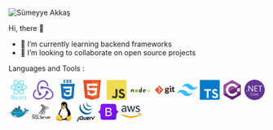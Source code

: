 

![Sümeyye Akkaş](https://user-images.githubusercontent.com/42119724/209955677-de1ddc0f-d9b3-41ce-9bea-7977a1fe0a54.png)


 Hi, there 👋 

- 🌱 I’m currently learning backend frameworks
- 💞️ I’m looking to collaborate on open source projects

Languages and Tools :

<div>
  <img src="https://github.com/devicons/devicon/blob/master/icons/react/react-original-wordmark.svg" title="React" alt="React" width="40" height="40"/>&nbsp;
  <img src="https://github.com/devicons/devicon/blob/master/icons/redux/redux-original.svg" title="Redux" alt="Redux " width="40" height="40"/>&nbsp;
  <img src="https://github.com/devicons/devicon/blob/master/icons/css3/css3-plain-wordmark.svg"  title="CSS3" alt="CSS" width="40" height="40"/>&nbsp;
  <img src="https://github.com/devicons/devicon/blob/master/icons/html5/html5-original.svg" title="HTML5" alt="HTML" width="40" height="40"/>&nbsp;
  <img src="https://github.com/devicons/devicon/blob/master/icons/javascript/javascript-original.svg" title="JavaScript" alt="JavaScript" width="40" height="40"/>&nbsp;
  <img src="https://github.com/devicons/devicon/blob/master/icons/nodejs/nodejs-original-wordmark.svg" title="NodeJS" alt="NodeJS" width="40" height="40"/>&nbsp;
  <img src="https://github.com/devicons/devicon/blob/master/icons/git/git-original-wordmark.svg" title="Git" **alt="Git" width="40" height="40"/>
  <img src="https://github.com/devicons/devicon/blob/master/icons/tailwindcss/tailwindcss-plain.svg" title="tailwind" alt="tailwind" width"40" height="40" />
  <img src="https://github.com/devicons/devicon/blob/master/icons/typescript/typescript-original.svg" title="tailwind" alt="tailwind" width"40" height="40" />
  <img src="https://github.com/devicons/devicon/blob/master/icons/csharp/csharp-original.svg" title="csharp" alt="csharp" width"40" height="40" />
  <img src="https://github.com/devicons/devicon/blob/master/icons/dotnetcore/dotnetcore-original.svg" title="dotnetcore" alt="dotnetcore" width"40" height="40" />
  <img src="https://github.com/devicons/devicon/blob/master/icons/docker/docker-original.svg" title="docker" alt="docker" width"40" height="40" />
  <img src="https://github.com/devicons/devicon/blob/master/icons/microsoftsqlserver/microsoftsqlserver-plain-wordmark.svg" title="mssql" alt="mssql" width"40" height="40" />
   <img src="https://github.com/devicons/devicon/blob/master/icons/linux/linux-original.svg" title="linux" alt="linux" width"40" height="40" />
   <img src="https://github.com/devicons/devicon/blob/master/icons/jquery/jquery-original-wordmark.svg" title="jquery" alt="jquery" width"40" height="40" />
   <img src="https://github.com/devicons/devicon/blob/master/icons/bootstrap/bootstrap-original.svg" title="bootstrap" alt="bootstrap" width"40" height="40" />
   <img src="https://github.com/devicons/devicon/blob/master/icons/amazonwebservices/amazonwebservices-original-wordmark.svg" title="aws" alt="aws" width"40" height="40" />

</div>

<!---
oluroyleseyler/oluroyleseyler is a ✨ special ✨ repository because its `README.md` (this file) appears on your GitHub profile.
You can click the Preview link to take a look at your changes.
--->
